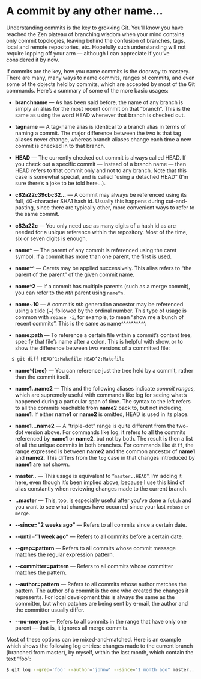 # A commit by any other name...

Understanding commits is the key to grokking Git. You’ll know you have reached the Zen plateau of branching wisdom when your mind contains only commit topologies, leaving behind the confusion of branches, tags, local and remote repositories, etc. Hopefully such understanding will not require lopping off your arm — although I can appreciate if you’ve considered it by now.

If commits are the key, how you name commits is the doorway to mastery. There are many, many ways to name commits, ranges of commits, and even some of the objects held by commits, which are accepted by most of the Git commands. Here’s a summary of some of the more basic usages:

* **branchname** — As has been said before, the name of any branch is simply an alias for the most recent commit on that “branch”. This is the same as using the word HEAD whenever that branch is checked out.

* **tagname** — A tag-name alias is identical to a branch alias in terms of naming a commit. The major difference between the two is that tag aliases never change, whereas branch aliases change each time a new commit is checked in to that branch.

* **HEAD** — The currently checked out commit is always called HEAD. If you check out a specific commit — instead of a branch name — then HEAD refers to that commit only and not to any branch. Note that this case is somewhat special, and is called “using a detached HEAD” (I’m sure there’s a joke to be told here...).

* **c82a22c39cbc32...** — A commit may always be referenced using its full, 40-character SHA1 hash id. Usually this happens during cut-and-pasting, since there are typically other, more convenient ways to refer to the
same commit.

* **c82a22c** — You only need use as many digits of a hash id as are needed for a unique reference within the repository. Most of the time, six or seven digits is enough.

* **name^** — The parent of any commit is referenced using the caret symbol. If a commit has more than one parent, the first is used.

* **name^^** — Carets may be applied successively. This alias refers to “the parent of the parent” of the given commit name.

* **name^2** — If a commit has multiple parents (such as a merge commit), you can refer to the _nth_ parent using `name^n`.

* **name~10** — A commit’s _nth_ generation ancestor may be referenced using a tilde (~) followed by the ordinal number. This type of usage is common with `rebase -i`, for example, to mean “show me a bunch of recent commits”. This is the same as name^^^^^^^^^^.

* **name:path** — To reference a certain file within a commit’s content tree, specify that file’s name after a colon. This is helpful with show, or to show the difference between two versions of a committed file:

```bash
  $ git diff HEAD^1:Makefile HEAD^2:Makefile
```

* **name^{tree}** — You can reference just the tree held by a commit, rather than the commit itself.

* **name1..name2** — This and the following aliases indicate _commit ranges_, which are supremely useful with commands like log for seeing what’s happened during a particular span of time. The syntax to the left refers to all the commits reachable from **name2** back to, but not including, **name1**. If either **name1** or **name2** is omitted, HEAD is used in its place.

* **name1...name2** — A “triple-dot” range is quite different from the two-dot version above. For commands like log, it refers to all the commits referenced by **name1** or **name2**, but not by both. The result is then a list of all the unique commits in both branches. For commands like `diff`, the range expressed is between **name2** and the common ancestor of **name1** and **name2**. This differs from the `log` case in that changes introduced by **name1** are not shown.

* **master..** — This usage is equivalent to “`master..HEAD`”. I’m adding it here, even though it’s been implied above, because I use this kind of alias constantly when reviewing changes made to the current branch.

* **..master** — This, too, is especially useful after you’ve done a `fetch` and you want to see what changes have occurred since your last `rebase` or `merge`.

* **--since="2 weeks ago"** — Refers to all commits since a certain date.

* **--until=”1 week ago”** — Refers to all commits before a certain date.

* **--grep=pattern** — Refers to all commits whose commit message matches the regular expression pattern.

* **--committer=pattern** — Refers to all commits whose committer matches the pattern.

* **--author=pattern** — Refers to all commits whose author matches the pattern. The author of a commit is the one who created the changes it represents. For local development this is always the same as the committer, but when patches are being sent by e-mail, the author and the committer usually differ.

* **--no-merges** — Refers to all commits in the range that have only one parent — that is, it ignores all merge commits.

Most of these options can be mixed-and-matched. Here is an example which shows the following log entries: changes made to the current branch (branched from master), by myself, within the last month, which contain the text “foo”:

```bash
$ git log --grep='foo' --author='johnw' --since="1 month ago" master..
```
